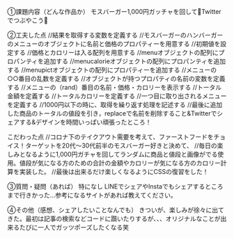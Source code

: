 ①課題内容（どんな作品か）
モスバーガー1,000円ガッチャを回して💚Twitterでつぶやこう💚

②工夫した点
//結果を取得する変数を定義する
//モスバーガーのハンバーガーのメニューのオブジェクトに名前と価格のプロパティーを用意する
//初期値を設定する
//価格とカロリーは入る配列を用意する
//menuオブジェクトの配列にプロパンティを追加する
//menucalorieオブジェクトの配列にプロパンティを追加する
//menupictオブジェクトの配列にプロパティーを追加する
//メニューの○○番目の乱数を定義する
//オブジェクトが持つプロパティの名前の変数を定義する
//メニューの（rand）番目の名前・価格・カロリーを表示する
//トータル金額を定義する
//トータルカロリーを定義する
//一つ目に取り出されるメニューを定義する
//1000円以下の時に、取得を繰り返す処理を記述する
//最後に追加した商品のトータルの値段を引き，replaceで名前を削除すること&Twitterでシェアする&デザインを時間いっぱい頑張ったところ！

 こだわった点
//コロナ下のテイクアウト需要を考えて、ファーストフードをチョイス！ターゲットを20代～30代前半のモスバーガー好きと決めて、
//毎日の楽しみとなるように1,000円ガチャを回してランダムに商品と値段と画像がでる使用。値段が気になる方のための合計の金額やカロリーが気になる方のカロリー計算を実装した。
//最後は出来るだけ楽しくなるようにCSSの復習をした！
  
③質問・疑問（あれば） 特になし
 LINEでシェアやInstaでもシェアするところまで行きかった…参考になるサイトがあれば教えてください。
 
④その他（感想、シェアしたいことなんでも）
きついが、楽しみが徐々に出てきた。最初は記事の検索などコードに躓いたりするが、、、オリジナルなことが出来るたびに一人でガッツポーズしたくなる笑
